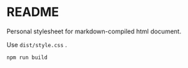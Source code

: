 # README

Personal stylesheet for markdown-compiled html document.

Use `dist/style.css` .

```
npm run build
```